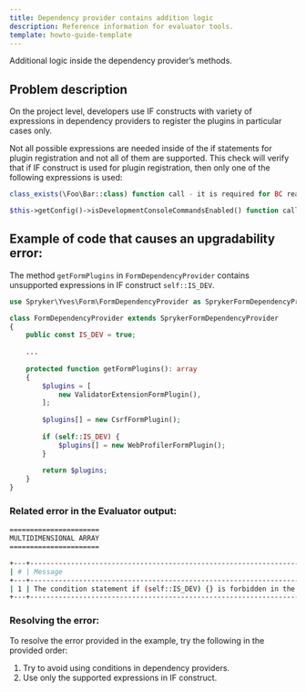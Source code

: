 ```yaml
---
title: Dependency provider contains addition logic
description: Reference information for evaluator tools.
template: howto-guide-template
---
```


Additional logic inside the dependency provider’s methods.

## Problem description

On the project level, developers use IF constructs with variety of expressions in dependency providers to register the plugins in particular cases only.

Not all possible expressions are needed inside of the if statements for plugin registration and not all of them are supported. This check will verify that if IF construct is used for plugin registration, then only one of the following expressions is used:

```php
class_exists(\Foo\Bar::class) function call - it is required for BC reasons
```
    
```php
$this->getConfig()->isDevelopmentConsoleCommandsEnabled() function calls - it is required for plugins that are needed in development mode only (e.g.: profiling, debug, etc.)
```

## Example of code that causes an upgradability error:

The method `getFormPlugins` in `FormDependencyProvider` contains unsupported expressions in IF construct `self::IS_DEV`.

```php
use Spryker\Yves\Form\FormDependencyProvider as SprykerFormDependencyProvider;

class FormDependencyProvider extends SprykerFormDependencyProvider
{
    public const IS_DEV = true;
    
    ...
    
    protected function getFormPlugins(): array
    {
        $plugins = [
            new ValidatorExtensionFormPlugin(),
        ];
        
        $plugins[] = new CsrfFormPlugin();
        
        if (self::IS_DEV) {
            $plugins[] = new WebProfilerFormPlugin();
        }
        
        return $plugins;
    }
}
```

### Related error in the Evaluator output:

```bash
======================
MULTIDIMENSIONAL ARRAY
======================

+---+------------------------------------------------------------------------------------------------------+--------------------------------------------------------------------------+
| # | Message                                                                                              | Target                                                                   |
+---+------------------------------------------------------------------------------------------------------+--------------------------------------------------------------------------+
| 1 | The condition statement if (self::IS_DEV) {} is forbidden in the DependencyProvider                  | /spryker/b2c-demo-shop/src/Pyz/Yves/Form/FormDependencyProvider.php      |
+---+------------------------------------------------------------------------------------------------------+--------------------------------------------------------------------------+

```

### Resolving the error:

To resolve the error provided in the example, try the following in the provided order:
1. Try to avoid using conditions in dependency providers.
2. Use only the supported expressions in IF construct.
